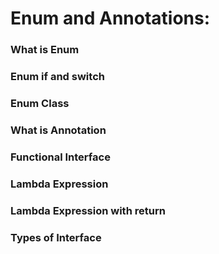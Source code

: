 # Enum and Annotations:
###	What is Enum
###	Enum if and switch
###	Enum Class
###	What is Annotation
###	Functional Interface
###	Lambda Expression
###	Lambda Expression with return
###	Types of Interface